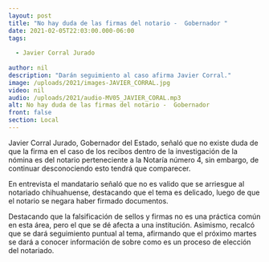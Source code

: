 ```yaml
---
layout: post
title: "No hay duda de las firmas del notario -  Gobernador "
date: 2021-02-05T22:03:00.000-06:00
tags:
  
  - Javier Corral Jurado
  
author: nil
description: "Darán seguimiento al caso afirma Javier Corral."
image: /uploads/2021/images-JAVIER_CORRAL.jpg
video: nil
audio: /uploads/2021/audio-MV05_JAVIER_CORAL.mp3
alt: No hay duda de las firmas del notario -  Gobernador 
front: false
section: Local
---
```


Javier Corral Jurado, Gobernador del Estado, señaló que no existe duda de que la firma en el caso de los recibos dentro de la investigación de la nómina es del notario perteneciente a la Notaría número 4, sin embargo, de continuar desconociendo esto tendrá que comparecer.

En entrevista el mandatario señaló que no es valido que se arriesgue al notariado chihuahuense, destacando que el tema es delicado, luego de que el notario se  negara haber firmado documentos. 

Destacando que la falsificación de sellos y firmas no es una práctica común en esta área, pero el que se dé afecta a una institución. Asimismo, recalcó que se dará seguimiento puntual al tema, afirmando que el próximo martes se dará a conocer información de sobre como es un proceso de elección del notariado.